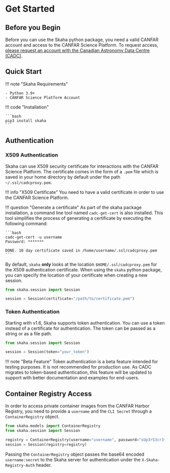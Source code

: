 # Get Started

## Before you Begin

Before you can use the Skaha python package, you need a valid CANFAR account and access to the CANFAR Science Platform. To request access, [please request an account with the Canadian Astronomy Data Centre (CADC)](https://www.cadc-ccda.hia-iha.nrc-cnrc.gc.ca/en/auth/request.html).

## Quick Start

!!! note "Skaha Requirements"

    - Python 3.9+
    - CANFAR Science Platform Account

!!! code "Installation"

    ```bash
    pip3 install skaha
    ```

## Authentication

### X509 Authentication

Skaha can use X509 security certificate for interactions with the CANFAR Science Platform. The certificate comes in the form of a `.pem` file which is saved in your home directory by default under the path `~/.ssl/cadcproxy.pem`.

!!! info "X509 Certificate"
    You need to have a valid certificate in order to use the CANFAR Science Platform.

!!! question "Generate a certificate"
    As part of the skaha package installation, a command line tool named `cadc-get-cert` is also installed. This tool simplifies the process of generating a certificate by executing the following command:

    ```bash
    cadc-get-cert -u username
    Password: *******

    DONE. 10 day certificate saved in /home/username/.ssl/cadcproxy.pem
    ```

By default, `skaha` **only** looks at the location `$HOME/.ssl/cadcproxy.pem` for the X509 authentication certificate. When using the `skaha` python package, you can specify the location of your certificate when creating a new session.

```python
from skaha.session import Session

session = Session(certificate="/path/to/certificate.pem")
```

### Token Authentication

Starting with v1.6, Skaha supports token authentication. You can use a token instead of a certificate for authentication. The token can be passed as a string or as a file path.

```python
from skaha.session import Session

session = Session(token="your_token")
```

!!! note "Beta Feature"
    Token authentication is a beta feature intended for testing purposes. It is not recommended for production use. As CADC migrates to token-based authentication, this feature will be updated to support with better documentation and examples for end-users.

## Container Registry Access

In order to access private container images from the CANFAR Harbor Registry, you need to provide a `username` and the `CLI Secret` through a `ContainerRegistry` object.

```python
from skaha.models import ContainerRegistry
from skaha.session import Session

registry = ContainerRegistry(username="username", password="sUp3rS3cr3t")
session = Session(registry=registry)
```

Passing the `ContainerRegistry` object passes the base64 encoded `username:secret` to the Skaha server for authentication under the `X-Skaha-Registry-Auth` header.